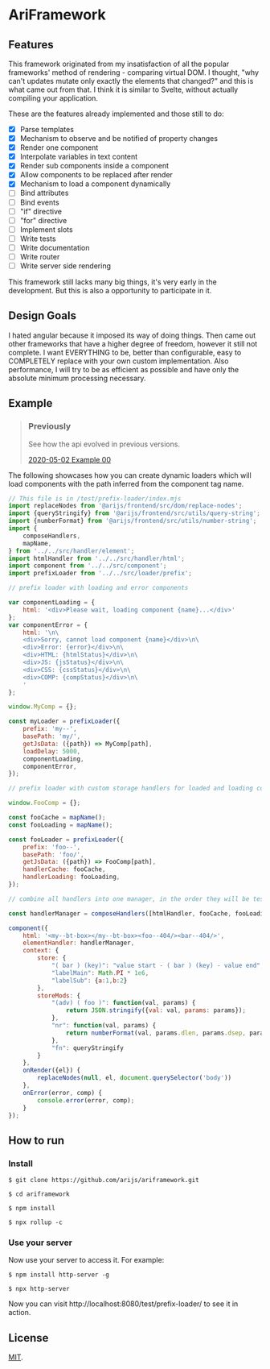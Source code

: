 # AriFramework

## Features

This framework originated from my insatisfaction of all the popular frameworks' method of rendering - comparing virtual DOM. I thought, "why can't updates mutate only exactly the elements that changed?" and this is what came out from that. I think it is similar to Svelte, without actually compiling your application.

These are the features already implemented and those still to do:

- [x] Parse templates
- [x] Mechanism to observe and be notified of property changes
- [x] Render one component
- [x] Interpolate variables in text content
- [x] Render sub components inside a component
- [x] Allow components to be replaced after render
- [x] Mechanism to load a component dynamically
- [ ] Bind attributes
- [ ] Bind events
- [ ] "if" directive
- [ ] "for" directive
- [ ] Implement slots
- [ ] Write tests
- [ ] Write documentation
- [ ] Write router
- [ ] Write server side rendering

This framework still lacks many big things, it's very early in the development. But this is also a opportunity to participate in it.

## Design Goals

I hated angular because it imposed its way of doing things. Then came out other frameworks that have a higher degree of freedom, however it still not complete. I want EVERYTHING to be, better than configurable, easy to COMPLETELY replace with your own custom implementation. Also performance, I will try to be as efficient as possible and have only the absolute minimum processing necessary.

## Example

> ### Previously
>
> See how the api evolved in previous versions.
>
> [2020-05-02 Example 00](https://github.com/arijs/ariframework/blob/master/docs/example-00.md)

The following showcases how you can create dynamic loaders which will load components with the path inferred from the component tag name.

```javascript
// This file is in /test/prefix-loader/index.mjs
import replaceNodes from '@arijs/frontend/src/dom/replace-nodes';
import {queryStringify} from '@arijs/frontend/src/utils/query-string';
import {numberFormat} from '@arijs/frontend/src/utils/number-string';
import {
	composeHandlers,
	mapName,
} from '../../src/handler/element';
import htmlHandler from '../../src/handler/html';
import component from '../../src/component';
import prefixLoader from '../../src/loader/prefix';

// prefix loader with loading and error components

var componentLoading = {
	html: '<div>Please wait, loading component {name}...</div>'
};
var componentError = {
	html: '\n\
	<div>Sorry, cannot load component {name}</div>\n\
	<div>Error: {error}</div>\n\
	<div>HTML: {htmlStatus}</div>\n\
	<div>JS: {jsStatus}</div>\n\
	<div>CSS: {cssStatus}</div>\n\
	<div>COMP: {compStatus}</div>\n\
	'
};

window.MyComp = {};

const myLoader = prefixLoader({
	prefix: 'my--',
	basePath: 'my/',
	getJsData: ({path}) => MyComp[path],
	loadDelay: 5000,
	componentLoading,
	componentError,
});

// prefix loader with custom storage handlers for loaded and loading components

window.FooComp = {};

const fooCache = mapName();
const fooLoading = mapName();

const fooLoader = prefixLoader({
	prefix: 'foo--',
	basePath: 'foo/',
	getJsData: ({path}) => FooComp[path],
	handlerCache: fooCache,
	handlerLoading: fooLoading,
});

// combine all handlers into one manager, in the order they will be tested

const handlerManager = composeHandlers([htmlHandler, fooCache, fooLoading, myLoader, fooLoader]);

component({
	html: '<my--bt-box></my--bt-box><foo--404/><bar--404/>',
	elementHandler: handlerManager,
	context: {
		store: {
			"( bar ) (key)": "value start - ( bar ) (key) - value end",
			"labelMain": Math.PI * 1e6,
			"labelSub": {a:1,b:2}
		},
		storeMods: {
			"(adv) ( foo )": function(val, params) {
				return JSON.stringify({val: val, params: params});
			},
			"nr": function(val, params) {
				return numberFormat(val, params.dlen, params.dsep, params.gsep, params.glen);
			},
			"fn": queryStringify
		}
	},
	onRender({el}) {
		replaceNodes(null, el, document.querySelector('body'))
	},
	onError(error, comp) {
		console.error(error, comp);
	}
});
```

## How to run

### Install

```
$ git clone https://github.com/arijs/ariframework.git

$ cd ariframework

$ npm install

$ npx rollup -c
```

### Use your server

Now use your server to access it. For example:

```
$ npm install http-server -g

$ npx http-server
```

Now you can visit http://localhost:8080/test/prefix-loader/ to see it in action.

## License

[MIT](LICENSE).
